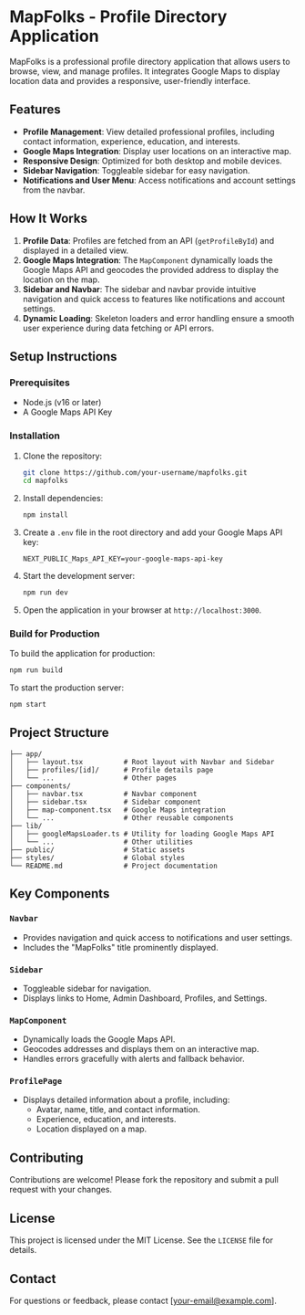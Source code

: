 # MapFolks - Profile Directory Application

MapFolks is a professional profile directory application that allows users to browse, view, and manage profiles. It integrates Google Maps to display location data and provides a responsive, user-friendly interface.

## Features

- **Profile Management**: View detailed professional profiles, including contact information, experience, education, and interests.
- **Google Maps Integration**: Display user locations on an interactive map.
- **Responsive Design**: Optimized for both desktop and mobile devices.
- **Sidebar Navigation**: Toggleable sidebar for easy navigation.
- **Notifications and User Menu**: Access notifications and account settings from the navbar.

## How It Works

1. **Profile Data**: Profiles are fetched from an API (`getProfileById`) and displayed in a detailed view.
2. **Google Maps Integration**: The `MapComponent` dynamically loads the Google Maps API and geocodes the provided address to display the location on the map.
3. **Sidebar and Navbar**: The sidebar and navbar provide intuitive navigation and quick access to features like notifications and account settings.
4. **Dynamic Loading**: Skeleton loaders and error handling ensure a smooth user experience during data fetching or API errors.

## Setup Instructions

### Prerequisites

- Node.js (v16 or later)
- A Google Maps API Key

### Installation

1. Clone the repository:
   ```bash
   git clone https://github.com/your-username/mapfolks.git
   cd mapfolks
   ```

2. Install dependencies:
   ```bash
   npm install
   ```

3. Create a `.env` file in the root directory and add your Google Maps API key:
   ```env
   NEXT_PUBLIC_Maps_API_KEY=your-google-maps-api-key
   ```

4. Start the development server:
   ```bash
   npm run dev
   ```

5. Open the application in your browser at `http://localhost:3000`.

### Build for Production

To build the application for production:
```bash
npm run build
```

To start the production server:
```bash
npm start
```

## Project Structure

```
├── app/
│   ├── layout.tsx          # Root layout with Navbar and Sidebar
│   ├── profiles/[id]/      # Profile details page
│   └── ...                 # Other pages
├── components/
│   ├── navbar.tsx          # Navbar component
│   ├── sidebar.tsx         # Sidebar component
│   ├── map-component.tsx   # Google Maps integration
│   └── ...                 # Other reusable components
├── lib/
│   ├── googleMapsLoader.ts # Utility for loading Google Maps API
│   └── ...                 # Other utilities
├── public/                 # Static assets
├── styles/                 # Global styles
└── README.md               # Project documentation
```

## Key Components

### `Navbar`

- Provides navigation and quick access to notifications and user settings.
- Includes the "MapFolks" title prominently displayed.

### `Sidebar`

- Toggleable sidebar for navigation.
- Displays links to Home, Admin Dashboard, Profiles, and Settings.

### `MapComponent`

- Dynamically loads the Google Maps API.
- Geocodes addresses and displays them on an interactive map.
- Handles errors gracefully with alerts and fallback behavior.

### `ProfilePage`

- Displays detailed information about a profile, including:
  - Avatar, name, title, and contact information.
  - Experience, education, and interests.
  - Location displayed on a map.

## Contributing

Contributions are welcome! Please fork the repository and submit a pull request with your changes.

## License

This project is licensed under the MIT License. See the `LICENSE` file for details.

## Contact

For questions or feedback, please contact [your-email@example.com].